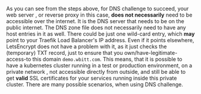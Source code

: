 As you can see from the steps above, for DNS challenge to succeed, your web server , or reverse proxy in this case, **does not necessarily** need to be accessible over the internet. It is the DNS server that needs to be on the public internet. The DNS zone file does not necessarily need to have any host entries in it as well. There could be just one wild-card entry, which **may** point to your Traefik Load Balancer's IP address. Even if it points elsewhere, LetsEncrypt does not have a problem with it, as it just checks the (temporary) TXT record, just to ensure that you own/have-legitimate-access-to this domain `demo.wbitt.com`. This means, that it is possible to have a kubernetes cluster running in a test or production environment, on a private network , not accessible directly from outside, and still be able to get **valid** SSL certificates for your services running inside this private cluster. There are many possible scenarios, when using DNS challenge.
